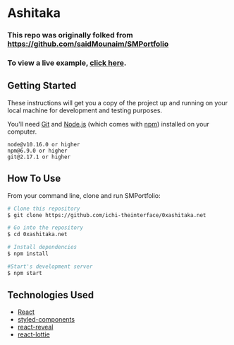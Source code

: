 # Ashitaka

<!---
<p align="center">
  <kbd>
    <img src="https://i.ibb.co/N9mXnwr/sm.png"></img>
  </kbd>
</p>
--->

### This repo was originally folked from https://github.com/saidMounaim/SMPortfolio

### To view a live example, **[click here]()**.

## Getting Started

These instructions will get you a copy of the project up and running on your local machine for development and testing purposes.

You'll need [Git](https://git-scm.com) and [Node.js](https://nodejs.org/en/download/) (which comes with [npm](http://npmjs.com)) installed on your computer.

```
node@v10.16.0 or higher
npm@6.9.0 or higher
git@2.17.1 or higher
```

## How To Use

From your command line, clone and run SMPortfolio:

```bash
# Clone this repository
$ git clone https://github.com/ichi-theinterface/0xashitaka.net

# Go into the repository
$ cd 0xashitaka.net

# Install dependencies
$ npm install

#Start's development server
$ npm start
```

## Technologies Used

- [React](https://reactjs.org/)
- [styled-components](https://styled-components.com/)
- [react-reveal](https://www.react-reveal.com/)
- [react-lottie](https://www.npmjs.com/package/react-lottie)
